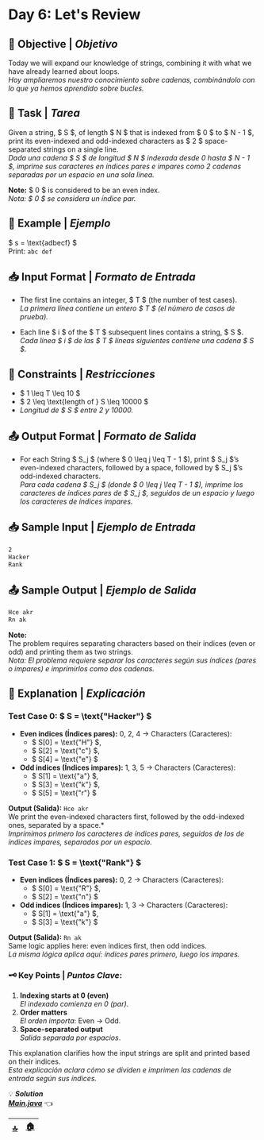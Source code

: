 # **Day 6: Let's Review**

## 🎯 Objective | *Objetivo*
Today we will expand our knowledge of strings, combining it with what we have already learned about loops.  
*Hoy ampliaremos nuestro conocimiento sobre cadenas, combinándolo con lo que ya hemos aprendido sobre bucles.*

## 📝 Task | *Tarea*
Given a string, $ S $, of length $ N $ that is indexed from $ 0 $ to $ N - 1 $, print its even-indexed and odd-indexed characters as $ 2 $ space-separated strings on a single line.  
*Dada una cadena $ S $ de longitud $ N $ indexada desde 0 hasta $ N - 1 $, imprime sus caracteres en índices pares e impares como 2 cadenas separadas por un espacio en una sola línea.*

**Note:** $ 0 $ is considered to be an even index.  
*Nota: $ 0 $ se considera un índice par.*

## 🧩 Example | *Ejemplo*
$ s = \text{adbecf} $  
Print: `abc def`

## 📥 Input Format | *Formato de Entrada*
+ The first line contains an integer, $ T $ (the number of test cases).  
*La primera línea contiene un entero $ T $ (el número de casos de prueba).*

+ Each line $ i $ of the $ T $ subsequent lines contains a string, $ S $.  
*Cada línea $ i $ de las $ T $ líneas siguientes contiene una cadena $ S $.*

## 📏 Constraints | *Restricciones*
- $ 1 \leq T \leq 10 $  
- $ 2 \leq \text{length of } S \leq 10000 $  
- *Longitud de $ S $ entre 2 y 10000.*

## 📤 Output Format | *Formato de Salida*
+ For each String $ S_j $ (where $ 0 \leq j \leq T - 1 $), print $ S_j $’s even-indexed characters, followed by a space, followed by $ S_j $’s odd-indexed characters.  
*Para cada cadena $ S_j $ (donde $ 0 \leq j \leq T - 1 $), imprime los caracteres de índices pares de $ S_j $, seguidos de un espacio y luego los caracteres de índices impares.*

## 📥 Sample Input | *Ejemplo de Entrada*
```bash
2
Hacker
Rank
```

## 📤 Sample Output | *Ejemplo de Salida*
```bash
Hce akr
Rn ak
``` 

**Note:**   
The problem requires separating characters based on their indices (even or odd) and printing them as two strings.  
*Nota: El problema requiere separar los caracteres según sus índices (pares o impares) e imprimirlos como dos cadenas.*

## 🧠 Explanation | *Explicación*

### Test Case 0: $ S = \text{"Hacker"} $  
+ **Even indices (Índices pares):** 0, 2, 4 → Characters (Caracteres):  
  + $ S[0] = \text{"H"} $,
  + $ S[2] = \text{"c"} $, 
  + $ S[4] = \text{"e"} $  
+ **Odd indices (Índices impares):** 1, 3, 5 → Characters (Caracteres): 
  + $ S[1] = \text{"a"} $, 
  + $ S[3] = \text{"k"} $, 
  + $ S[5] = \text{"r"} $  

**Output (Salida):** `Hce akr`  
We print the even-indexed characters first, followed by the odd-indexed ones, separated by a space.*  
*Imprimimos primero los caracteres de índices pares, seguidos de los de índices impares, separados por un espacio.*

### Test Case 1: $ S = \text{"Rank"} $  
+ **Even indices (Índices pares):** 0, 2 → Characters (Caracteres): 
  + $ S[0] = \text{"R"} $, 
  + $ S[2] = \text{"n"} $  
+ **Odd indices (Índices impares):** 1, 3 → Characters (Caracteres): 
  + $ S[1] = \text{"a"} $, 
  + $ S[3] = \text{"k"} $  

**Output (Salida):** `Rn ak`  
Same logic applies here: even indices first, then odd indices.  
*La misma lógica aplica aquí: índices pares primero, luego los impares.*  

### 🗝️ Key Points | *Puntos Clave*:  
1. **Indexing starts at 0 (even)**   
*El indexado comienza en 0 (par)*.  
2. **Order matters**  
*El orden importa*: Even → Odd.  
3. **Space-separated output**  
*Salida separada por espacios*.  

This explanation clarifies how the input strings are split and printed based on their indices.  
*Esta explicación aclara cómo se dividen e imprimen las cadenas de entrada según sus índices.*

💡 ***Solution***  
[***Main.java***](./src/Main.java) 👈

| [🔝](#day-6-lets-review) | [🏠](../README.md) |
| --- | --- |